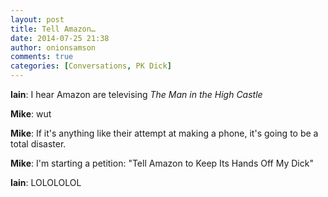 ```yaml
---
layout: post
title: Tell Amazon…
date: 2014-07-25 21:38
author: onionsamson
comments: true
categories: [Conversations, PK Dick]
---
```

<p><strong>Iain</strong>: I hear Amazon are televising <em>The Man in the High Castle</em>  </p>

<p><strong>Mike</strong>: wut  </p>

<p><strong>Mike</strong>: If it's anything like their attempt at making a phone, it's going to be a total disaster.  </p>

<p><strong>Mike</strong>: I'm starting a petition: 
"Tell Amazon to Keep Its Hands Off My Dick"  </p>

<p><strong>Iain</strong>: LOLOLOLOL </p>
